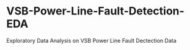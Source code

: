 # VSB-Power-Line-Fault-Detection-EDA
Exploratory Data Analysis on VSB Power Line Fault Dectection Data 
